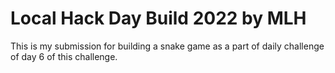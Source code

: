 # Local Hack Day Build 2022 by MLH
This is my submission for building a snake game as a part of daily challenge of day 6 of this challenge.
